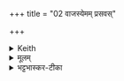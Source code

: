 +++
title = "02 वाजस्येमम् प्रसवस्"

+++


<details><summary>Keith</summary>

The instigation of strength pressed in aforetime  
This Soma, the lord in the plants, in the waters;  
Be they full of sweetness for us;  
May we as Purohitas watch over the kingship.
</details>

<details><summary>मूलम्</summary>

वाज॑स्ये॒मम्प्र॑स॒वस्सु॑षुवे॒ अग्रे॒ सोम॒ँ॒ राजा॑न॒मोष॑धीष्व॒प्सु ।  
ता अ॒स्मभ्य॒म्मधु॑मतीर्भवन्तु व॒यँ रा॒ष्ट्रे जा॑ग्रियाम पु॒रोहि॑ताः  ॥
</details>

<details><summary>भट्टभास्कर-टीका</summary>

**वाजस्यान्नस्य प्रसव** उत्पत्तिः, उत्पत्तिहेतुर्वा इदं कर्म, देवो वा सविता । **इमं** सोमं राजानं ओषधीष्वप्सु च **सुषुवे** उदपीपदत् आधिपत्येन तासु प्रवर्तयामास । अग्रे प्रथममेव ताः तादृश्यः सोमसम्बन्धा ओषधयः आपश्च अस्मभ्यमस्मदर्थं मधुमतीः मधुमत्यः मुधुरसवत्यो वा भवन्तु । 'वा छन्दसि' इति पूर्वसवर्णदीर्घत्वम् । वयं च तद्वत्तया राष्ट्रे जाग्रियाम प्रबुध्येमहि अप्रमत्ता भवेम । 'छन्दस्युभयथा ' इत्युभयभावात् 'रिङ्शयग्लिङ्क्षु' सलोपश्च । पुरोहिता धर्मकार्येष्वग्रतः कृताः प्रधानभूता इत्यर्थः । 'पुरोव्ययम्' इति गतित्वात् 'गतिरनन्तरः' इति पूर्वपदपकृतिस्वरत्वम् ॥
</details>